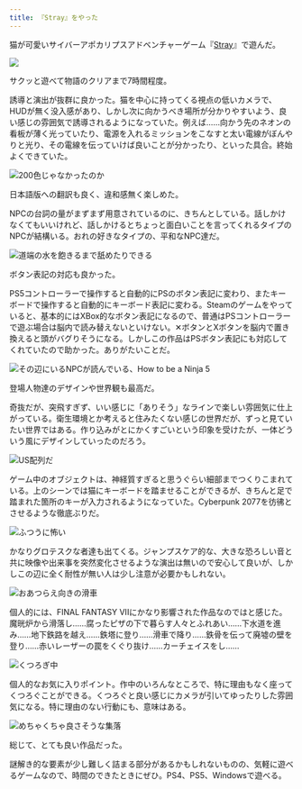 ```yaml
---
title: 『Stray』をやった
---
```

猫が可愛いサイバーアポカリプスアドベンチャーゲーム『[Stray](https://store.steampowered.com/app/1332010/Stray/?l=japanese)』で遊んだ。

![](https://lh3.googleusercontent.com/JtcReuQChvEQa_wpP2PG_m9La67YeNaEJTXBZm32Y_Ffiqt_oePSLbhAq6sX1vwv6fnf8pLKmZsrG5QugfYnzKdskEpLJa-ajYqSZ74H8j7tze-qzCub8PSgNc9Uf4LZ14MYN9MhYLQWqLDVEEr-QuXsgoODWGB6IdHVFJ1gbP6BS2E-dBT6hhUKd5bS0A)

サクッと遊べて物語のクリアまで7時間程度。

誘導と演出が抜群に良かった。猫を中心に持ってくる視点の低いカメラで、HUDが無く没入感があり、しかし次に向かうべき場所が分かりやすいよう、良い感じの雰囲気で誘導されるようになっていた。例えば……向かう先のネオンの看板が薄く光っていたり、電源を入れるミッションをこなすと太い電線がぼんやりと光り、その電線を伝っていけば良いことが分かったり、といった具合。終始よくできていた。

![](https://lh4.googleusercontent.com/gCO0e3NjxT-kZGsCffG4s_-g0GbpJLjhhpjY0PwTQtqp8cjFJzIqR4WNijbpW5b8uvnUKpm7EBJsUhoDFCVm8Ayj5EsNXWV_z-yLEbM45dui9UVi-vLlrbiltUK3jUEsKIq7OflCMeD93JD_fPA9KND5SxwukQrXCdZl41aUQzA2qhGGjsB82fc7dMF-Mw "200色じゃなかったのか")

日本語版への翻訳も良く、違和感無く楽しめた。

NPCの台詞の量がまずまず用意されているのに、きちんとしている。話しかけなくてもいいけれど、話しかけるとちょっと面白いことを言ってくれるタイプのNPCが結構いる。おれの好きなタイプの、平和なNPC達だ。

![](https://lh4.googleusercontent.com/DhMAuxyVAQwtJwNwjItBYfDOkCVxSOgl1H2VJ95989F0_6Nsh1Mg-ZbYdRtTNuw3nb6ELxA-eJuvd5r4SGpf19aP-WsVI-s0oaNx5bRxAwr4NM6uXYMHc5DIv2jinxG5O4Cn1v6Fp4igkIDdrToWxyfmFwmKXgt0pRvkgnEHsmK_jleBoIEwfXy-uhw1XA "道端の水を飽きるまで舐めたりできる")

ボタン表記の対応も良かった。

PS5コントローラーで操作すると自動的にPSのボタン表記に変わり、またキーボードで操作すると自動的にキーボード表記に変わる。Steamのゲームをやっていると、基本的にはXBox的なボタン表記になるので、普通はPSコントローラーで遊ぶ場合は脳内で読み替えないといけない。✕ボタンとXボタンを脳内で置き換えると頭がバグりそうになる。しかしこの作品はPSボタン表記にも対応してくれていたので助かった。ありがたいことだ。

![](https://lh3.googleusercontent.com/BnsZ6cySi4tfcDUOy1EmqHqtwfTEXYpXRyIleQ4i7eIBtsnIHW8TVyZ2Z-uNlXb0a6CTCQi1TsdH90Hle6gNgEzmwbgwUhpfDRth08F3TvqfTeFVYKbiT1-qicq3qeA7zS3JwZ-ihe3uyZtVsrKrfy7Kf3wHFJCresW2avfiuRyWeR15otSbMPUy1LYS_g "その辺にいるNPCが読んでいる、How to be a Ninja 5")

登場人物達のデザインや世界観も最高だ。

奇抜だが、突飛すぎず、いい感じに「ありそう」なラインで楽しい雰囲気に仕上がっている。衛生環境とか考えると住みたくない感じの世界だが、ずっと見ていたい世界ではある。作り込みがとにかくすごいという印象を受けたが、一体どういう風にデザインしていったのだろう。

![](https://lh3.googleusercontent.com/3SLcT9EQDbt5nct5Uicvq5I3rSl3nocLhaQ1YKuhSU_2qvAY9QiTFktKxnra3Hw_YOz_xHdRivOMDz99dBmrzVdi0VlEmKR1pbkTqO41Q-TdV0AnkpKO-3Wumv2bsIJJifbIvUs8sNKpFQFFp8Q-NIHHZzm1Dm4vVB9e6IdP-Yd9-6EjkP-kgqGK0lrMrw "US配列だ")

ゲーム中のオブジェクトは、神経質すぎると思うぐらい細部までつくりこまれている。上のシーンでは猫にキーボードを踏ませることができるが、きちんと足で踏まれた箇所のキーが入力されるようになっていた。Cyberpunk 2077を彷彿とさせるような徹底ぶりだ。

![](https://lh6.googleusercontent.com/5170bcU5NdZjf2WPQWuVV1sNm3BYhIYkeAND04SjbjCC8QaaEaA9qusSTLQp4qjXGPeYEpGSXJ6dskNVQugsDEmMGYGfCFwfCKRecMjg1B-9EgfWKY_b6U7N_wTFNSYiXJS-dddnJtPE2B57DuPwLpSxEQSeAOonrbCDxPDS-RWR8hhoE2AndZTK3cnHBA "ふつうに怖い")

かなりグロテスクな者達も出てくる。ジャンプスケア的な、大きな恐ろしい音と共に映像や出来事を突然変化させるような演出は無いので安心して良いが、しかしこの辺に全く耐性が無い人は少し注意が必要かもしれない。

![](https://lh4.googleusercontent.com/MZnBcZCaX_AO0qfV3Urp5xdjK_8C4Z7fLeqpRzglKtRP8qXJMgkXY7jV1uNyIrreDLSlacYebqEhCMNQ4t8dSdD8_9uwFEtpagwpbzwJP9lyHh8ETPz1OU3qzKA1RPScueBiBekL26dzYeH_e700ardEbrQSUtpVb4C0QMDzP7Z8zw3WQ76HCqnq5Bmolg "おあつらえ向きの滑車")

個人的には、FINAL FANTASY VIIにかなり影響された作品なのではと感じた。魔晄炉から滑落し……腐ったピザの下で暮らす人々とふれあい……下水道を進み……地下鉄路を越え……鉄塔に登り……滑車で降り……鉄骨を伝って廃墟の壁を登り……赤いレーザーの罠をくぐり抜け……カーチェイスをし……

![](https://lh6.googleusercontent.com/l7C8zUtMZBf5NBLuZhmPG6uazRZC8nhYpYxP-RDaB9BmW49err6UOJ3DGB14VJvU8SVTig-vpLasnh0aHy7DQG9x7AlK-eQk70dHbN8V3-F7UdM2ZOWM3QtH5KTLYnMIcUjPOLLLVX83q0Shk-JjVqBQIEiybs-EU5XwbhI9aeGLuTtWaiJwx0aLYw9bWQ "くつろぎ中")

個人的なお気に入りポイント。作中のいろんなところで、特に理由もなく座ってくつろぐことができる。くつろぐと良い感じにカメラが引いてゆったりした雰囲気になる。特に理由のない行動にも、意味はある。

![](https://lh6.googleusercontent.com/XnyQBkJ7kDteteBxDorAtBUELZ3DmSYbjyQXRcHDGW4wvhXFIQEutwJpWEWdvwwXbxvlMYQ-x61nMsizsKuSPJW8wsbaCWOklO9bq8Q6-ilSaimp02HCBV6JMa1gEr_I01FM-6WtWi12SR0ixsK4QFfwYz6WHsJ2QMY0bQ4LkEsBraZeyxCRO88_p9JWxQ "めちゃくちゃ良さそうな集落")

総じて、とても良い作品だった。

謎解き的な要素が少し難しく詰まる部分があるかもしれないものの、気軽に遊べるゲームなので、時間のできたときにぜひ。PS4、PS5、Windowsで遊べる。

